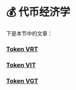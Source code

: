 # 💰 代币经济学

下是本节中的文章：

### [Token **VRT**](vrt.md)

### [**Token VIT**](vit.md)

### [**Token VGT**](vgt.md)
